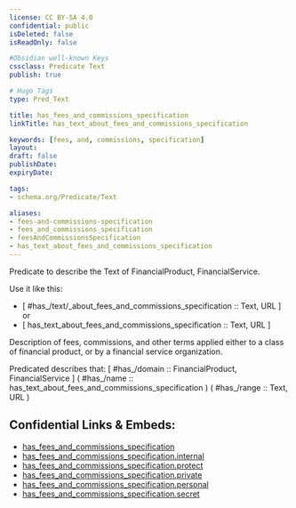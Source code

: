 ```yaml
---
license: CC BY-SA 4.0
confidential: public
isDeleted: false
isReadOnly: false

#Obsidian well-known Keys
cssclass: Predicate Text
publish: true

# Hugo Tags
type: Pred_Text

title: has_fees_and_commissions_specification
linkTitle: has_text_about_fees_and_commissions_specification

keywords: [fees, and, commissions, specification]
layout: 
draft: false
publishDate:
expiryDate: 

tags:
- schema.org/Predicate/Text

aliases:
- fees-and-commissions-specification
- fees_and_commissions_specification
- feesAndCommissionsSpecification
- has_text_about_fees_and_commissions_specification
---
```


Predicate to describe the Text of FinancialProduct, FinancialService.

Use it like this: 
- [ #has_/text/_about_fees_and_commissions_specification :: Text, URL ] or 
- [ has_text_about_fees_and_commissions_specification :: Text, URL ] 

Description of fees, commissions, and other terms applied either to a class of financial product, or by a financial service organization.

Predicated describes that: 
[ #has_/domain  :: FinancialProduct, FinancialService ]
( #has_/name :: has_text_about_fees_and_commissions_specification )
( #has_/range :: Text, URL )



## Confidential Links & Embeds: 
- [has_fees_and_commissions_specification](../../../../_public/schema.org/Predicate/Texts/has_fees_and_commissions_specification.md) 
- [has_fees_and_commissions_specification.internal](../../../../_internal/schema.org/Predicate/Texts/has_fees_and_commissions_specification.internal.md) 
- [has_fees_and_commissions_specification.protect](../../../../_protect/schema.org/Predicate/Texts/has_fees_and_commissions_specification.protect.md) 
- [has_fees_and_commissions_specification.private](../../../../_private/schema.org/Predicate/Texts/has_fees_and_commissions_specification.private.md) 
- [has_fees_and_commissions_specification.personal](../../../../_personal/schema.org/Predicate/Texts/has_fees_and_commissions_specification.personal.md) 
- [has_fees_and_commissions_specification.secret](../../../../_secret/schema.org/Predicate/Texts/has_fees_and_commissions_specification.secret.md) 
